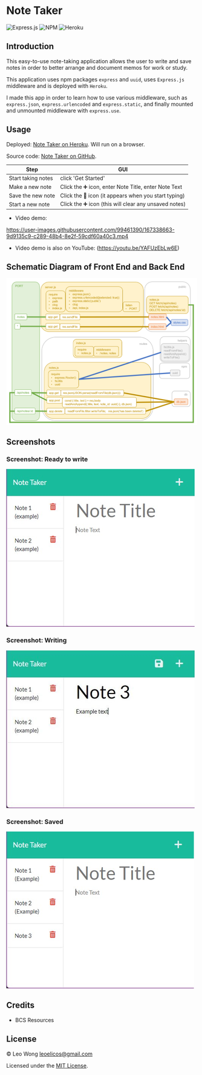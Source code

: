 # Note Taker

![Express.js](https://img.shields.io/badge/express.js-%23404d59.svg?style=for-the-badge&logo=express&logoColor=%2361DAFB) ![NPM](https://img.shields.io/badge/NPM-%23000000.svg?style=for-the-badge&logo=npm&logoColor=white) ![Heroku](https://img.shields.io/badge/heroku-%23430098.svg?style=for-the-badge&logo=heroku&logoColor=white)

## Introduction

This easy-to-use note-taking application allows the user to write and save notes in order to better arrange and document memos for work or study.

This application uses npm packages `express` and `uuid`, uses `Express.js` middleware and is deployed with `Heroku`.

I made this app in order to learn how to use various middleware, such as `express.json`, `express.urlencoded` and `express.static`, and finally mounted and unmounted middleware with `express.use`.

## Usage

Deployed: [Note Taker on Heroku](https://leoelicos-note-taker.herokuapp.com/). Will run on a browser.

Source code: [Note Taker on GitHub](https://github.com/leoelicos/bcs-11-note-taker).

| Step               | GUI                                                   |
| ------------------ | ----------------------------------------------------- |
| Start taking notes | click 'Get Started'                                   |
| Make a new note    | Click the ➕ icon, enter Note Title, enter Note Text  |
| Save the new note  | Click the 💾 icon (it appears when you start typing)  |
| Start a new note   | Click the ➕ icon (this will clear any unsaved notes) |

-  Video demo:

https://user-images.githubusercontent.com/99461390/167338663-9d9135c9-c289-48b4-8e2f-59cdf60a40c3.mp4

-  Video demo is also on YouTube: (https://youtu.be/YAFUzEbLw6E)

## Schematic Diagram of Front End and Back End

![Ready to write](./assets/schematic.png)

## Screenshots

### Screenshot: Ready to write

![Ready to write](./assets/demo1.jpg)

### Screenshot: Writing

![Writing](./assets/demo2.jpg)

### Screenshot: Saved

![Writing](./assets/demo3.jpg)

## Credits

-  BCS Resources

## License

&copy; Leo Wong <leoelicos@gmail.com>

Licensed under the [MIT License](./LICENSE).
